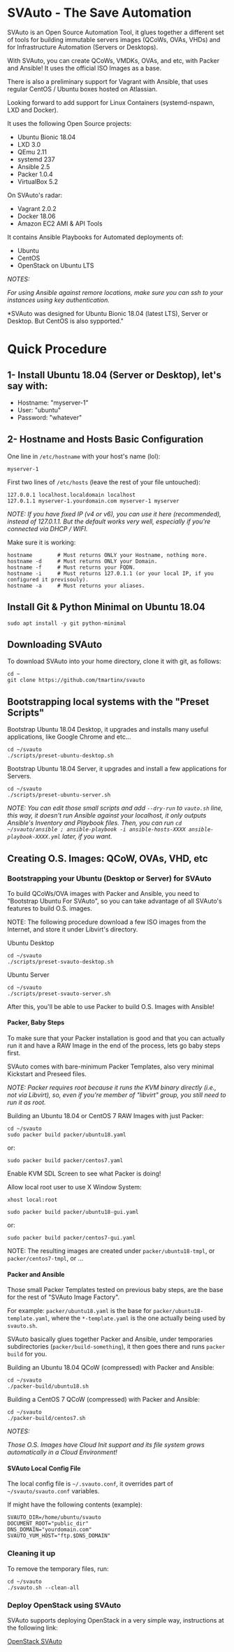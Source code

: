 
# SVAuto - The Save Automation

SVAuto is an Open Source Automation Tool, it glues together a different set of tools for building immutable servers images (QCoWs, OVAs, VHDs) and for Infrastructure Automation (Servers or Desktops).

With SVAuto, you can create QCoWs, VMDKs, OVAs, and etc, with Packer and Ansible! It uses the official ISO Images as a base.

There is also a preliminary support for Vagrant with Ansible, that uses regular CentOS / Ubuntu boxes hosted on Atlassian.

Looking forward to add support for Linux Containers (systemd-nspawn, LXD and Docker).

It uses the following Open Source projects:

* Ubuntu Bionic 18.04
* LXD 3.0
* QEmu 2.11
* systemd 237
* Ansible 2.5
* Packer 1.0.4
* VirtualBox 5.2

On SVAuto's radar:

* Vagrant 2.0.2
* Docker 18.06
* Amazon EC2 AMI & API Tools

It contains Ansible Playbooks for Automated deployments of:

* Ubuntu
* CentOS
* OpenStack on Ubuntu LTS

*NOTES:*

*For using Ansible against remore locations, make sure you can ssh to your instances using key authentication.*

*SVAuto was designed for Ubuntu Bionic 18.04 (latest LTS), Server or Desktop. But CentOS is also sypported."

# Quick Procedure

## 1- Install Ubuntu 18.04 (Server or Desktop), let's say with:

- Hostname: "myserver-1"
- User: "ubuntu"
- Password: "whatever"
    
## 2- Hostname and Hosts Basic Configuration

One line in `/etc/hostname` with your host's name (lol):

    myserver-1
    
First two lines of `/etc/hosts` (leave the rest of your file untouched):

    127.0.0.1 localhost.localdomain localhost
    127.0.1.1 myserver-1.yourdomain.com myserver-1 myserver
    
*NOTE: If you have fixed IP (v4 or v6), you can use it here (recommended), instead of 127.0.1.1. But the default works very well, especially if you're connected via DHCP / WIFI.*

Make sure it is working:

    hostname        # Must returns ONLY your Hostname, nothing more.
    hostname -d     # Must returns ONLY your Domain.
    hostname -f     # Must returns your FQDN.
    hostname -i     # Must returns 127.0.1.1 (or your local IP, if you configured it previsouly).
    hostname -a     # Must returns your aliases.

## Install Git & Python Minimal on Ubuntu 18.04

    sudo apt install -y git python-minimal

## Downloading SVAuto

To download SVAuto into your home directory, clone it with git, as follows:

    cd ~
    git clone https://github.com/tmartinx/svauto

## Bootstrapping local systems with the "Preset Scripts"

Bootstrap Ubuntu 18.04 Desktop, it upgrades and installs many useful applications, like Google Chrome and etc...

    cd ~/svauto
    ./scripts/preset-ubuntu-desktop.sh

Bootstrap Ubuntu 18.04 Server, it upgrades and install a few applications for Servers.

    cd ~/svauto
    ./scripts/preset-ubuntu-server.sh

*NOTE: You can edit those small scripts and add `--dry-run` to `vauto.sh` line, this way, it doesn't run Ansible against your localhost, it only outputs Ansible's Inventory and Playbook files. Then, you can run `cd ~/svauto/ansible ; ansible-playbook -i ansible-hosts-XXXX ansible-playbook-XXXX.yml` later, if you want.*

## Creating O.S. Images: QCoW, OVAs, VHD, etc 

### Bootstrapping your Ubuntu (Desktop or Server) for SVAuto

To build QCoWs/OVA images with Packer and Ansible, you need to "Bootstrap Ubuntu For SVAuto", so you can take advantage of all SVAuto's features to build O.S. images.

NOTE: The following procedure download a few ISO images from the Internet, and store it under Libvirt's directory.

Ubuntu Desktop

    cd ~/svauto
    ./scripts/preset-svauto-desktop.sh

Ubuntu Server

    cd ~/svauto
    ./scripts/preset-svauto-server.sh

After this, you'll be able to use Packer to build O.S. Images with Ansible!

#### Packer, Baby Steps

To make sure that your Packer installation is good and that you can actually run it and have a RAW Image in the end of the process, lets go baby steps first.

SVAuto comes with bare-minimum Packer Templates, also very minimal Kickstart and Preseed files.

*NOTE: Packer requires root because it runs the KVM binary directly (i.e., not via Libvirt), so, even if you're member of "libvirt" group, you still need to run it as root.*

Building an Ubuntu 18.04 or CentOS 7 RAW Images with just Packer:

    cd ~/svauto
    sudo packer build packer/ubuntu18.yaml

or:

    sudo packer build packer/centos7.yaml

Enable KVM SDL Screen to see what Packer is doing!

Allow local root user to use X Window System:

    xhost local:root

    sudo packer build packer/ubuntu18-gui.yaml

or:

    sudo packer build packer/centos7-gui.yaml

NOTE: The resulting images are created under `packer/ubuntu18-tmpl`, or `packer/centos7-tmpl`, or ...

#### Packer and Ansible

Those small Packer Templates tested on previous baby steps, are the base for the rest of "SVAuto Image Factory".

For example: `packer/ubuntu18.yaml` is the base for `packer/ubuntu18-template.yaml`, where the `*-template.yaml` is the one actually being used by `svauto.sh`.

SVAuto basically glues together Packer and Ansible, under temporaries subdirectories (`packer/build-something`), it then goes there and runs `packer build` for you.

Building an Ubuntu 18.04 QCoW (compressed) with Packer and Ansible:

    cd ~/svauto
    ./packer-build/ubuntu18.sh

Building a CentOS 7 QCoW (compressed) with Packer and Ansible:

    cd ~/svauto
    ./packer-build/centos7.sh

*NOTES:*

*Those O.S. Images have Cloud Init support and its file system grows automatically in a Cloud Environment!*

#### SVAuto Local Config File

The local config file is `~/.svauto.conf`, it overrides part of `~/svauto/svauto.conf` variables.

If might have the following contents (example):

    SVAUTO_DIR=/home/ubuntu/svauto
    DOCUMENT_ROOT="public_dir"
    DNS_DOMAIN="yourdomain.com"
    SVAUTO_YUM_HOST="ftp.$DNS_DOMAIN"

### Cleaning it up

To remove the temporary files, run:

    cd ~/svauto
    ./svauto.sh --clean-all

### Deploy OpenStack using SVAuto

SVAuto supports deploying OpenStack in a very simple way, instructions at the following link:

[OpenStack SVAuto](README.OpenStack.md)
